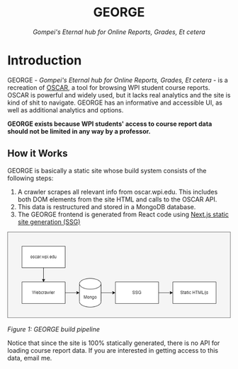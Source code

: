 <h1 align="center">GEORGE</h1>
<p align="center"><i>Gompei's Eternal hub for Online Reports, Grades, Et cetera</i></p>

# Introduction

GEORGE - _Gompei's Eternal hub for Online Reports, Grades, Et cetera_ - is a recreation of [OSCAR](https://oscar.wpi.edu/), a tool for browsing WPI student course reports. OSCAR is powerful and widely used, but it lacks real analytics and the site is kind of shit to navigate. GEORGE has an informative and accessible UI, as well as additional analytics and options.

**GEORGE exists because WPI students' access to course report data should not be limited in any way by a professor.**

## How it Works

GEORGE is basically a static site whose build system consists of the following steps:

1. A crawler scrapes all relevant info from oscar.wpi.edu. This includes both DOM elements from the site HTML and calls to the OSCAR API.
2. This data is restructured and stored in a MongoDB database.
3. The GEORGE frontend is generated from React code using [Next.js static site generation (SSG)](https://nextjs.org/docs/basic-features/data-fetching/get-static-props)

<p align="center">

<img src="public/pipeline.png"/>

<i>Figure 1: GEORGE build pipeline</i></p>

Notice that since the site is 100% statically generated, there is no API for loading course report data. If you are interested in getting access to this data, email me.
